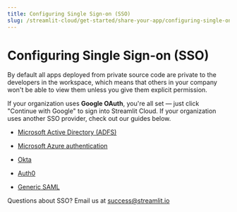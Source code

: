```yaml
---
title: Configuring Single Sign-on (SSO)
slug: /streamlit-cloud/get-started/share-your-app/configuring-single-on-sso
---
```


# Configuring Single Sign-on (SSO)

By default all apps deployed from private source code are private to the developers in the workspace, which means that others in your company won't be able to view them unless you give them explicit permission.

If your organization uses **Google OAuth**, you're all set — just click "Continue with Google" to sign into Streamlit Cloud. If your organization uses another SSO provider, check out our guides below.

- [Microsoft Active Directory (ADFS)](/streamlit-cloud/get-started/share-your-app/configuring-single-on-sso/streamlit-active-directory-adfs)

- [Microsoft Azure authentication](/streamlit-cloud/get-started/share-your-app/configuring-single-on-sso/streamlit-azure-active-directory)

- [Okta](/streamlit-cloud/get-started/share-your-app/configuring-single-on-sso/streamlit-okta-sso)

- [Auth0](/streamlit-cloud/get-started/share-your-app/configuring-single-on-sso/streamlit-auth0-sso)

- [Generic SAML](/streamlit-cloud/get-started/share-your-app/configuring-single-on-sso/streamlit-general-saml-authentication)

<Note>

Questions about SSO? Email us at [success@streamlit.io](mailto:success@streamlit.io)

</Note>
